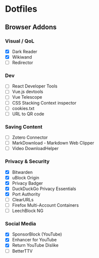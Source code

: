 # Dotfiles
## Browser Addons
### Visual / QoL
- [x] Dark Reader
- [x] Wikiwand
- [ ] Redirector
### Dev
- [ ] React Developer Tools
- [ ] Vue.js devtools
- [ ] Vue Telescope
- [ ] CSS Stacking Context inspector
- [ ] cookies.txt
- [ ] URL to QR code
### Saving Content
- [ ] Zotero Connector
- [ ] MarkDownload - Markdown Web Clipper
- [ ] Video DownloadHelper

### Privacy & Security
- [x] Bitwarden
- [x] uBlock Origin
- [x] Privacy Badger
- [x] DuckDuckGo Privacy Essentials
- [x] Port Authority
- [ ] ClearURLs
- [ ] Firefox Multi-Account Containers
- [ ] LeechBlock NG
### Social Media
- [x] SponsorBlock (YouTube)
- [x] Enhancer for YouTube
- [x] Return YouTube Dislike
- [ ] BetterTTV
